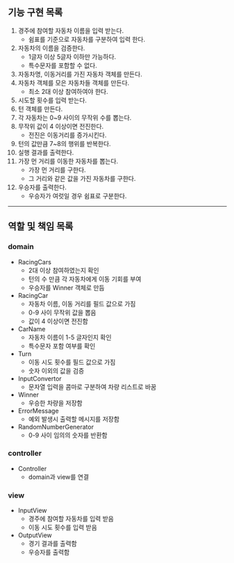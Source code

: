 ## 기능 구현 목록

1. 경주에 참여할 자동차 이름을 입력 받는다.
    - 쉼표를 기준으로 자동차를 구분하여 입력 한다.
2. 자동차의 이름을 검증한다.
    - 1글자 이상 5글자 이하만 가능하다.
    - 특수문자를 포함할 수 없다.
3. 자동차명, 이동거리를 가진 자동차 객체를 만든다.
4. 자동차 객체를 모은 자동차들 객체를 만든다.
    - 최소 2대 이상 참여하여야 한다.
5. 시도할 횟수를 입력 받는다.
6. 턴 객체를 만든다.
7. 각 자동차는 0~9 사이의 무작위 수를 뽑는다.
8. 무작위 값이 4 이상이면 전진한다.
    - 전진은 이동거리를 증가시킨다.
9. 턴의 값만큼 7~8의 행위를 반복한다.
10. 실행 결과를 출력한다.
11. 가장 먼 거리를 이동한 자동차를 뽑는다.
    - 가장 먼 거리를 구한다.
    - 그 거리와 같은 값을 가진 자동차를 구한다.
12. 우승자를 출력한다.
    - 우승자가 여럿일 경우 쉼표로 구분한다.

***

## 역할 및 책임 목록

### domain

- RacingCars
    - 2대 이상 참여하였는지 확인
    - 턴의 수 만큼 각 자동차에게 이동 기회를 부여
    - 우승자를 Winner 객체로 만듬
- RacingCar
    - 자동차 이름, 이동 거리를 필드 값으로 가짐
    - 0-9 사이 무작위 값을 뽑음
    - 값이 4 이상이면 전진함
- CarName
    - 자동차 이름이 1-5 글자인지 확인
    - 특수문자 포함 여부를 확인
- Turn
    - 이동 시도 횟수를 필드 값으로 가짐
    - 숫자 이외의 값을 검증
- InputConvertor
    - 문자열 입력을 콤마로 구분하여 차량 리스트로 바꿈
- Winner
    - 우승한 차량을 저장함
- ErrorMessage
    - 예외 발생시 출력할 메시지를 저장함
- RandomNumberGenerator
    - 0-9 사이 임의의 숫자를 반환함

### controller

- Controller
    - domain과 view를 연결

### view

- InputView
    - 경주에 참여할 자동차를 입력 받음
    - 이동 시도 횟수를 입력 받음
- OutputView
    - 경기 결과를 출력함
    - 우승자를 출력함
